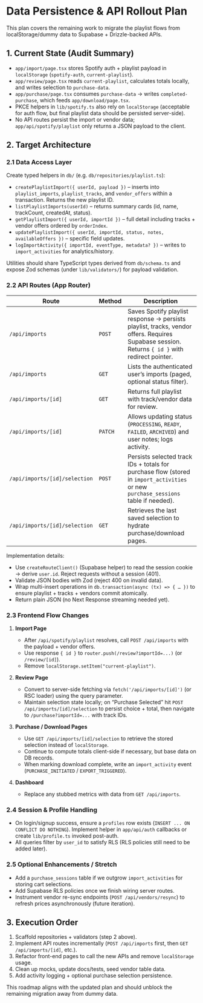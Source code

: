 # Data Persistence & API Rollout Plan

This plan covers the remaining work to migrate the playlist flows from localStorage/dummy data to Supabase + Drizzle-backed APIs.

## 1. Current State (Audit Summary)

- `app/import/page.tsx` stores Spotify auth + playlist payload in `localStorage` (`spotify-auth`, `current-playlist`).
- `app/review/page.tsx` reads `current-playlist`, calculates totals locally, and writes selection to `purchase-data`.
- `app/purchase/page.tsx` consumes `purchase-data` → writes `completed-purchase`, which feeds `app/download/page.tsx`.
- PKCE helpers in `lib/spotify.ts` also rely on `localStorage` (acceptable for auth flow, but final playlist data should be persisted server-side).
- No API routes persist the import or vendor data; `app/api/spotify/playlist` only returns a JSON payload to the client.

## 2. Target Architecture

### 2.1 Data Access Layer

Create typed helpers in `db/` (e.g. `db/repositories/playlist.ts`):

- `createPlaylistImport({ userId, payload })` – inserts into `playlist_imports`, `playlist_tracks`, and `vendor_offers` within a transaction. Returns the new playlist ID.
- `listPlaylistImports(userId)` – returns summary cards (id, name, trackCount, createdAt, status).
- `getPlaylistImport({ userId, importId })` – full detail including tracks + vendor offers ordered by `orderIndex`.
- `updatePlaylistImport({ userId, importId, status, notes, availableOffers })` – specific field updates.
- `logImportActivity({ importId, eventType, metadata? })` – writes to `import_activities` for analytics/history.

Utilities should share TypeScript types derived from `db/schema.ts` and expose Zod schemas (under `lib/validators/`) for payload validation.

### 2.2 API Routes (App Router)

| Route | Method | Description |
| --- | --- | --- |
| `/api/imports` | `POST` | Saves Spotify playlist response → persists playlist, tracks, vendor offers. Requires Supabase session. Returns `{ id }` with redirect pointer.
| `/api/imports` | `GET` | Lists the authenticated user’s imports (paged, optional status filter).
| `/api/imports/[id]` | `GET` | Returns full playlist with track/vendor data for review.
| `/api/imports/[id]` | `PATCH` | Allows updating status (`PROCESSING`, `READY`, `FAILED`, `ARCHIVED`) and user notes; logs activity.
| `/api/imports/[id]/selection` | `POST` | Persists selected track IDs + totals for purchase flow (stored in `import_activities` or new `purchase_sessions` table if needed).
| `/api/imports/[id]/selection` | `GET` | Retrieves the last saved selection to hydrate purchase/download pages.

Implementation details:

- Use `createRouteClient()` (Supabase helper) to read the session cookie → derive `user.id`. Reject requests without a session (401).
- Validate JSON bodies with Zod (reject 400 on invalid data).
- Wrap multi-insert operations in `db.transaction(async (tx) => { … })` to ensure playlist + tracks + vendors commit atomically.
- Return plain JSON (no Next Response streaming needed yet).

### 2.3 Frontend Flow Changes

1. **Import Page**
   - After `/api/spotify/playlist` resolves, call `POST /api/imports` with the payload + vendor offers.
   - Use response `{ id }` to `router.push(/review?importId=...)` (or `/review/[id]`).
   - Remove `localStorage.setItem("current-playlist")`.

2. **Review Page**
   - Convert to server-side fetching via `fetch('/api/imports/[id]')` (or RSC loader) using the query parameter.
   - Maintain selection state locally; on “Purchase Selected” hit `POST /api/imports/[id]/selection` to persist choice + total, then navigate to `/purchase?importId=...` with track IDs.

3. **Purchase / Download Pages**
   - Use `GET /api/imports/[id]/selection` to retrieve the stored selection instead of `localStorage`.
   - Continue to compute totals client-side if necessary, but base data on DB records.
   - When marking download complete, write an `import_activity` event (`PURCHASE_INITIATED` / `EXPORT_TRIGGERED`).

4. **Dashboard**
   - Replace any stubbed metrics with data from `GET /api/imports`.

### 2.4 Session & Profile Handling

- On login/signup success, ensure a `profiles` row exists (`INSERT ... ON CONFLICT DO NOTHING`). Implement helper in `app/api/auth` callbacks or create `lib/profile.ts` invoked post-auth.
- All queries filter by `user_id` to satisfy RLS (RLS policies still need to be added later).

### 2.5 Optional Enhancements / Stretch

- Add a `purchase_sessions` table if we outgrow `import_activities` for storing cart selections.
- Add Supabase RLS policies once we finish wiring server routes.
- Instrument vendor re-sync endpoints (`POST /api/vendors/resync`) to refresh prices asynchronously (future iteration).

## 3. Execution Order

1. Scaffold repositories + validators (step 2 above).
2. Implement API routes incrementally (`POST /api/imports` first, then `GET /api/imports/[id]`, etc.).
3. Refactor front-end pages to call the new APIs and remove `localStorage` usage.
4. Clean up mocks, update docs/tests, seed vendor table data.
5. Add activity logging + optional purchase selection persistence.

This roadmap aligns with the updated plan and should unblock the remaining migration away from dummy data.
